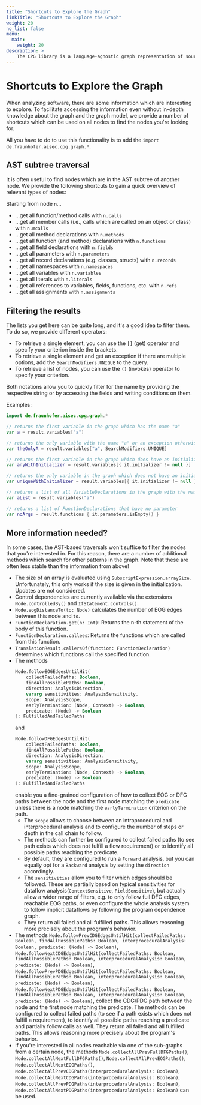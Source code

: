 ```yaml
---
title: "Shortcuts to Explore the Graph"
linkTitle: "Shortcuts to Explore the Graph"
weight: 20
no_list: false
menu:
  main:
    weight: 20
description: >
    The CPG library is a language-agnostic graph representation of source code.
---
```


# Shortcuts to Explore the Graph

When analyzing software, there are some information which are interesting to
explore. To facilitate accessing the information even without in-depth knowledge
about the graph and the graph model, we provide a number of shortcuts which can
be used on all nodes to find the nodes you're looking for.

All you have to do to use this functionality is to add the `import
de.fraunhofer.aisec.cpg.graph.*`.

## AST subtree traversal

It is often useful to find nodes which are in the AST subtree of another node.
We provide the following shortcuts to gain a quick overview of relevant types of
nodes:

Starting from node `n`...

* ...get all function/method calls with `n.calls`
* ...get all member calls (i.e., calls which are called on an object or class)
  with `n.mcalls`
* ...get all method declarations with `n.methods`
* ...get all function (and method) declarations with `n.functions`
* ...get all field declarations with `n.fields`
* ...get all parameters with `n.parameters`
* ...get all record declarations (e.g. classes, structs) with `n.records`
* ...get all namespaces with `n.namespaces`
* ...get all variables with `n.variables`
* ...get all literals with `n.literals`
* ...get all references to variables, fields, functions, etc. with `n.refs`
* ...get all assignments with `n.assignments`

## Filtering the results

The lists you get here can be quite long, and it's a good idea to filter them. To
do so, we provide different operators:

* To retrieve a single element, you can use the `[]` (get) operator and specify
  your criterion inside the brackets.
* To retrieve a single element and get an exception if there are multiple
  options, add the `SearchModifiers.UNIQUE` to the query.
* To retrieve a list of nodes, you can use the `()` (invokes) operator to
  specify your criterion.

Both notations allow you to quickly filter for the name by providing the
respective string or by accessing the fields and writing conditions on them.

Examples:
```kotlin
import de.fraunhofer.aisec.cpg.graph.*

// returns the first variable in the graph which has the name "a"
var a = result.variables["a"]

// returns the only variable with the name "a" or an exception otherwise
var theOnlyA = result.variables["a", SearchModifiers.UNIQUE]

// returns the first variable in the graph which does have an initializer
var anyWithInitializer = result.variables[{ it.initializer != null }]

// returns the only variable in the graph which does not have an initializer or throws an exception
var uniqueWithInitializer = result.variables[{ it.initializer != null }, SearchModifiers.UNIQUE]

// returns a list of all VariableDeclarations in the graph with the name "a"
var aList = result.variables("a")

// returns a list of FunctionDeclarations that have no parameter
var noArgs = result.functions { it.parameters.isEmpty() }
```

## More information needed?

In some cases, the AST-based traversals won't suffice to filter the nodes that
you're interested in. For this reason, there are a number of additional methods
which search for other patterns in the graph. Note that these are often less
stable than the information from above!

* The size of an array is evaluated using
  `SubscriptExpression.arraySize`. Unfortunately, this only works if the
  size is given in the initialization. Updates are not considered.
* Control dependencies are currently available via the extensions
  `Node.controlledBy()` and `IfStatement.controls()`.
*  `Node.eogDistanceTo(to: Node)` calculates the number of EOG edges between
   this node and `to`.
* `FunctionDeclaration.get(n: Int)`: Returns the n-th statement of the body of
  this function.
* `FunctionDeclaration.callees`: Returns the functions which are called from
  this function.
* `TranslationResult.callersOf(function: FunctionDeclaration)` determines which
  functions call the specified function.
* The methods
  ```kotlin
  Node.followEOGEdgesUntilHit(
      collectFailedPaths: Boolean,
      findAllPossiblePaths: Boolean,
      direction: AnalysisDirection,
      vararg sensitivities: AnalysisSensitivity,
      scope: AnalysisScope,
      earlyTermination: (Node, Context) -> Boolean,
      predicate: (Node) -> Boolean
  ): FulfilledAndFailedPaths
  ```
  and
  ```kotlin
  Node.followDFGEdgesUntilHit(
      collectFailedPaths: Boolean,
      findAllPossiblePaths: Boolean,
      direction: AnalysisDirection,
      vararg sensitivities: AnalysisSensitivity,
      scope: AnalysisScope,
      earlyTermination: (Node, Context) -> Boolean,
      predicate: (Node) -> Boolean
  ): FulfilledAndFailedPaths
  ```
  enable you a fine-grained configuration of how to collect EOG or DFG paths
  between the node and the first node matching the `predicate` unless  there is
  a node matching the `earlyTermination` criterion on the path.
  - The `scope` allows to choose between an intraprocedural and interprocedural
    analysis and to configure the number of steps or depth in the call chain to
    follow.
  - The methods can further be configured to collect failed paths (to see path
    exists which does not fulfill a flow requirement) or to identify all
    possible paths reaching the predicate.
  - By default, they are configured to run a `Forward` analysis, but you can
    equally opt for a `Backward` analysis by setting the `direction`
    accordingly.
  - The `sensitivities` allow you to filter which edges should be followed.
    These are partially based on typical sensitivities for dataflow
    analysis(`ContextSensitive`, `FieldSensitive`), but actually allow a wider
    range of filters, e.g. to only follow full DFG edges, reachable EOG paths,
    or even configure the whole analysis system to follow implicit dataflows by
    following the program dependence graph.
  - They return all failed and all fulfilled  paths. This allows reasoning more
    precisely about the program's behavior.
* The methods
 `Node.followPrevCDGEdgesUntilHit(collectFailedPaths: Boolean, findAllPossiblePaths: Boolean, interproceduralAnalysis: Boolean, predicate: (Node) -> Boolean)`,
 `Node.followNextCDGEdgesUntilHit(collectFailedPaths: Boolean, findAllPossiblePaths: Boolean, interproceduralAnalysis: Boolean, predicate: (Node) -> Boolean)`,
 `Node.followPrevPDGEdgesUntilHit(collectFailedPaths: Boolean, findAllPossiblePaths: Boolean, interproceduralAnalysis: Boolean, predicate: (Node) -> Boolean)`,
 `Node.followNextPDGEdgesUntilHit(collectFailedPaths: Boolean, findAllPossiblePaths: Boolean, interproceduralAnalysis: Boolean, predicate: (Node) -> Boolean)`,
  collect the CDG/PDG path between the node and the first node
  matching the predicate. The methods can be configured to collect failed
  paths (to see if a path exists which does not fulfill a
  requirement), to identify all possible paths reaching a predicate and
  partially follow calls as well. They return all failed and all fulfilled
  paths. This allows reasoning more precisely about the program's behavior.
* If you're interested in all nodes reachable via one of the sub-graphs from
  a certain node, the methods
  `Node.collectAllPrevFullDFGPaths()`,
  `Node.collectAllNextFullDFGPaths()`,
  `Node.collectAllPrevEOGPaths()`,
  `Node.collectAllNextEOGPaths()`,
  `Node.collectAllPrevCDGPaths(interproceduralAnalysis: Boolean)`,
  `Node.collectAllNextCDGPaths(interproceduralAnalysis: Boolean)`,
  `Node.collectAllPrevPDGPaths(interproceduralAnalysis: Boolean)`,
  `Node.collectAllNextPDGPaths(interproceduralAnalysis: Boolean)`
  can be used.

